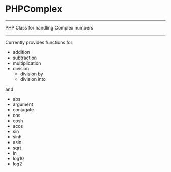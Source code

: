 PHPComplex
==========

---

PHP Class for handling Complex numbers

---

Currently provides functions for:

 - addition
 - subtraction
 - multiplication
 - division
    - division by
    - division into

and

 - abs
 - argument
 - conjugate
 - cos
 - cosh
 - acos
 - sin
 - sinh
 - asin
 - sqrt
 - ln
 - log10
 - log2
 
